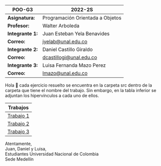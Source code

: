 
| POO-G3 | 2022-2S |
| --- | --- |
| **Asignatura:** | Programación Orientada a Objetos |
| **Profesor:** | Walter Arboleda |
| **Integrante 1:** | Juan Esteban Yela Benavides |
| **Correo:** | jyelab@unal.edu.co |
| **Integrante 2:** | Daniel Castillo Giraldo  |
| **Correo:** | dcastillogi@unal.edu.co |
| **Integrante 3:** | Luisa Fernanda Mazo Perez  |
| **Correo:** | lmazo@unal.edu.co |


Hola 👋 cada ejercicio resuelto se encuentra en la carpeta src dentro de la carpeta que tiene el nombre del trabajo. Sin embargo, en la tabla inferior se adjuntan los hipervínculos a cada uno de ellos.

| Trabajos |
| --- |
| [Trabajo 1](https://github.com/danielcgiraldo/POO_grupal/tree/main/Trabajo%201/src) |
| [Trabajo 2](https://github.com/danielcgiraldo/POO_grupal/tree/main/Trabajo%202/src) |
| [Trabajo 3](https://github.com/danielcgiraldo/POO_grupal/tree/main/Trabajo%203/src) |

Atentamente,\
Juan, Daniel y Luisa,\
Estudiantes Universidad Nacional de Colombia\
Sede Medellín
